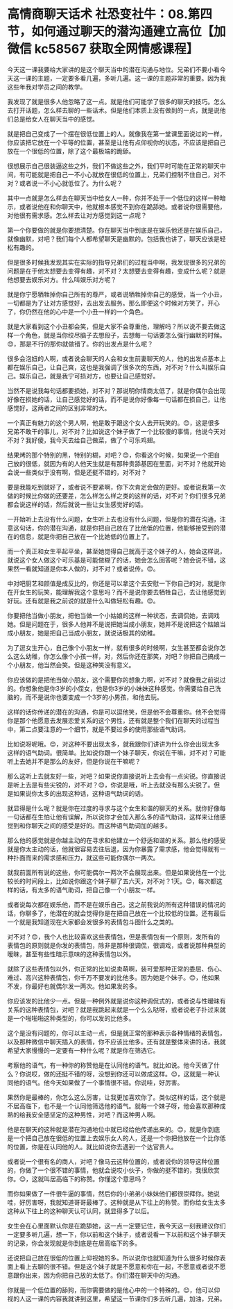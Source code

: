 # 高情商聊天话术 社恐变社牛：08.第四节，如何通过聊天的潜沟通建立高位【加微信 kc58567 获取全网情感课程】

今天这一课我要给大家讲的是这个聊天当中的潜在沟通与地位。兄弟们不要小看今天这一课的主题，一定要多看几遍，多听几遍。这一课的主题非常的重要。因为我这些年我对学员之间的教学。

我发现了就是很多人他忽略了这一点。就是他们可能学了很多的聊天的技巧。怎么去打开话题，怎么样去聊的一些话术。但是他们本质上没有做到的一点，就是说他们总是给女人在聊天当中的感觉。

就是把自己变成了一个摆在很低位置上的人。就像我在第一堂课里面说过的一样，你应该把它放在一个平等的位置，甚至是让他有点仰视你的状态，不应该是把自己放在一个很低的位置，除了这个最极端的跪舔。

很想展示自己很装逼这些之外，我们不做这些之外，我们平时可能在正常的聊天中间，有可能就是把自己一不小心就放在很低的位置上，兄弟们控制不住自己，对不对？或者说一不小心就低位了。为什么呢？

其中一点就是怎么样去在聊天当中给女人一种，你并不处于一个低位的这样一种暗示，或者说他在和你聊天中，他就根本感觉不到你在跪舔她。或者说你很需要他，对他很有需求感。怎么样去让对方感觉到这一点呢？

第一个你要做的就是你要想清楚。你在聊天当中到底是在娱乐他还是在娱乐自己，就像幽默，对吧？我们每个人都希望聊天是幽默的。包括我也讲了，聊天应该是轻松有趣的。

但是很多时候我发现其实在实际的指导兄弟们的过程当中啊，我发现很多的兄弟的问题是在于他太想要去变得有趣，对不对？太想要去变得有趣，变成什么呢？就是他想要去娱乐对方。什么叫娱乐对方呢？

就是你宁愿牺牲掉你自己所有的尊严，或者说牺牲掉你自己的感受，当一个小丑，一切都是为了让对方感觉好，去出发去服务。那么即便这个时候对方笑了，开心了，你仍然在他的心中是一个小丑一样的一个角色。

就是大家看到这个小丑都会笑，但是大家不会尊重他，理解吗？所以说不要去做这样一个角色，就是当你绞尽脑子去想段子，去想每一句话要怎么强行幽默的时候。😊，那是不行的那你就做错了。你的出发点是什么呢？

很多会泡妞的人啊，或者说会聊天的人会和女生前妻聊天的人，他的出发点基本上都在娱乐自己，让自己爽，这也是我强调了很多次的东西，对不对？什么叫娱乐自己。娱乐自己，就是我宁可损对方，也要让自己感觉好。

当然不是说我每句话都要损她，对不对？那说明你情商太低了，就是你偶尔会出现好像在损她的话，让自己感觉好的话，而不是说你好像每一句话都在损自己，让他感觉好，这两者之间的区别非常的大。

一个真正有魅力的这个男人啊，他是敢于跟这个女人去开玩笑的。😊，这是很多兄弟不敢干的事儿，对不对？比如说这个妹子做了一个比较傻的事情，他说今天对不对？我好傻，我今天去给自己做菜，做了个可乐鸡翅。

结果烤的那个特别的黑，特别的糊，对吧？😊，你看这个时候，如果说一个把自己放的很低，就因为有的人他天生就是有那种贵舔基因在里面，对不对？他就开始会说一些类似于没有啊，但是还挺不错的，对不对？

要是我能吃到就好了，或者说不要紧啊，你下次肯定会做的更好。或者说我第一次做的时候比你做的还要差，怎么样怎么样之类的这样的话，对不对？你们很多兄弟都会说这样的话，然后就说一些让女生感觉好的话。

一开始听上去没有什么问题，女生听上去也没有什么问题，但是你的潜在沟通，注意这句话，你的潜在沟通，就是你把自己放在了比他低的位置，他能够接受到的潜在的信息，就是你把自己放在一个比她低的位置上了。

而一个真正和女生平起平坐，甚至她觉得自己就高于这个妹子的人，她会这样说，就说这个女人做这个可乐基是可能做糊了的话，她会怎么回答呢？她会说不错，这果然一看就知道是你本人做的，对不对？或者说传。😊。

中对吧厨艺和颜值是成反比的，你还是可以拿这个去安慰一下你自己的对，就是你在开女生的玩笑，能理解我这个意思吗？而不是说你要去牺牲自己，去让他感觉到好玩。还有就是我之前说的就是什么叫做轻松有趣。😊。

你要把他当做小朋友，把他当做一个小姑娘的这样一种状态，去调侃她，去调戏她。但是问题在于，很多人他并不是说把她当成小朋友，她并不是说把这个姑娘当成小朋友，她是把自己当成小朋友，就说话极其的幼稚。

为了逗女生开心，自己像个小朋友一样，就有很多的时候啊，女生甚至都会说你怎么这么幼稚，你怎么像个小孩一样，对，然后你还在那笑，对吧？你把自己搞成一个小朋友，他当然会笑。但是这种笑没有意义。

你应该做的是把他当做小朋友，这个需要你的想象力啊，对不对？就像我之前说过的。你想象他是你3岁的小侄女，他是你3岁的小妹妹这种感觉。你需要给自己洗脑的，而不是说你也要变成一个3岁的小男孩，和他去玩。

这样的话你传递的潜在的沟通，你是可以逗他笑，但是他不会尊重你。他不会觉得你是那个他愿意去发展恋爱关系的这个男性，还有就是整个我们在聊天的过程当中，第二点要注意的一个细节，就是不要过多的使用那些语气助词。

比如说呀呢哦。😊，对这种不要出现太多，就我跟你们讲讲为什么你会出现太多这样的语气助词。很简单。比如说你跟一个妹子聊天，你说在干嘛，对不对？可能听上去她并不是那么的友好，但是你说在干嘛呢？

那么这听上去就友好一些，对吧？如果说你直接说听上去会有一点尖锐。你直接说是听上去是有些尖锐的，对不对？😊，你说是哦，听上去就没有那么尖锐了。但是如果说你太多的出现这种话，这种语气助词的话。

就显得是什么呢？就是你在过度的寻求与这个女生和谐的聊天的关系。就你好像每一句话都在生怕让他有误解，所以说你才会加入那么多的语气助词，这样来让他感觉到和你聊天之间的感受是好的。而这种语气助词加的越多。

那么他的感觉就是你越主动的在寻求和他建立一个舒适和谐的关系。那么他的感受就是你太主动的话，他就很容易去往后退，因为你暴露了需求感，他会觉得就有一种扑面而来的需求感和压力，就这些可能你偶尔一两次。

就我前面所有说的这些，你可能偶尔一两次不会展现出来。但是如果说他在一个比较长的时间段上，比如说你跟这个妹子聊了五六天，对不对？1天。😊，每次都这样的话，有太多的语气助词，把自己像一个小朋友一样。

或者说每次都在娱乐他，而不是在娱乐自己。这之前我说的所有这种错误的情况的话，你聊多了，他潜在的就会觉得你是在把自己放在一个比较低的位置。还有最后一个就是我知道现在大家都会发很多的表情包斗图什么之类的。

对不对？😊，我个人也比较喜欢这些表情包，但是表情包有一个原则，发所有的表情包的原则就是你发的表情包，除非是那种很调侃，很调戏，或者说那种典型的暧昧，甚至有些性暗示意味的这种表情包以外。

就除了这些表情包以外，你正常的比如说卖萌啊，装可爱那种正常的委屈、伤心、难过、高兴这种表情包，你千万不要发的比他多。因为她是个妹子。😊，他如果不发，你最好也就偶尔发一两次。他如果发的多。

你应该发的比他少一点。但是一种例外就是说你这种调侃式的，或者说与性暧昧有关系的这种表情包，对吧？就是我跳起来就是一个么么哒呀，或者说老子扑过来就是一个啪啪啪这种类型的，你可以发的比他多。

这个是没有问题的，你可以主动一点，但是就正常的那种表示各种情绪的表情包，以及那种微信中聊天插入的表情，你不应该比他多。还有就是整体来讲的话，我就希望大家慢慢的一定要有一种什么呢？就是你在筛选它。

考察他的语气，有一种你的称赞他是在认同他的语气。就比如说。他今天做了什么？你说哎，做的还挺不错的呀，没想到你还可以做成这样。😊，这就是一种认同他的语气。他今天如果做了一个事情很不错。你说哇，好厉害。

果然你是最棒的，你怎么这么厉害，让我更加喜欢你了。类似这样的话，这个就是不居高临下，也不是一个认同他筛选他的语气。就每一个妹子呀，他会喜欢那种成熟的给我安全感坚定的这种男性，对吧？而这种男人啊。

他是在聊天的这种就是潜在沟通地位中就已经给他传递出来的。😊，就是你到底是一个把自己放在很低的位置上去娱乐女人的人，还是一个你把他放在一个比你低的位置，你是在认同他的人。就比如说你去遇到一个达官贵人。

或者说一个很有名的商人，对吧？像马云这种位置的，或者说你的领导这种位置的，你做了一个很不错的事情，他就会说哎小伙子，你做的挺不错的，我很欣赏你。😊，这就叫居高临下的称赞。你懂这个意思吗？

而你如果做了一件很牛逼的事情，然后你的小弟弟小妹妹他们都很崇拜你。她说哇，好厉害呀，我就知道哥哥最棒了。这种就是从下往上的称赞。而你给女生太多这种从下往上的这种聊天认可认同，就显得多了以后。

女生会在心里面默认你是在跪舔她，这一点一定要记住，我今天这一刻我建议你们一定要多听几遍，想一下，你以前和这个妹子，或者说看一下以前和这个妹子聊天的记录，你会发现就是你到底是在居高临下的多。

还说把自己放在很低的位置上仰视她的多。所以说你也就知道为什么很多时候你表面上看上去聊的很不错。但是这个妹子就是不愿意和你在一起，不愿意或者说不愿意跟你出来，因为你把自己放的太低了。你们潜在聊天中的沟通。

你就是一个低位置的舔狗，而你需要做的是他心中的一个特殊的。😊，他可以仰视的人这一课的内容我就讲到这里，希望这一节课你们多去听几遍，加油，兄弟。

